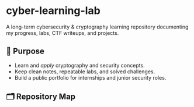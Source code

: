 # cyber-learning-lab

A long-term cybersecurity & cryptography learning repository documenting my progress, labs, CTF writeups, and projects.

## 🎯 Purpose
- Learn and *apply* cryptography and security concepts.
- Keep clean notes, repeatable labs, and solved challenges.
- Build a public portfolio for internships and junior security roles.


## 🗂️ Repository Map

